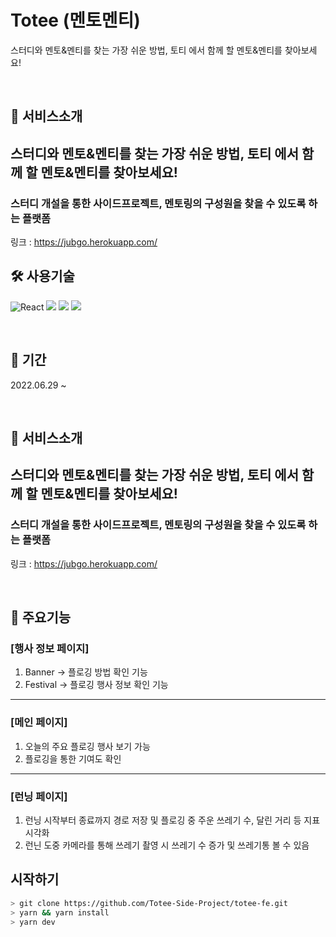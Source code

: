 # Totee (멘토멘티)

스터디와 멘토&멘티를 찾는 가장 쉬운 방법, 토티 에서 함께 할 멘토&멘티를 찾아보세요!

</br>

##  💁 서비스소개

## 스터디와 멘토&멘티를 찾는 가장 쉬운 방법, 토티 에서 함께 할 멘토&멘티를 찾아보세요!
### 스터디 개설을 통한 사이드프로젝트, 멘토링의 구성원을 찾을 수 있도록 하는 플랫폼

링크 : https://jubgo.herokuapp.com/


## 🛠 사용기술

![React](https://img.shields.io/badge/react-%2320232a.svg?style=for-the-badge&logo=react&logoColor=%2361DAFB) 
<img src="https://img.shields.io/badge/redux-%23593d88.svg?style=for-the-badge&logo=redux&logoColor=white"> 
<img src="https://img.shields.io/badge/bootstrap-7952B3?style=for-the-badge&logo=bootstrap&logoColor=white"/>
<img src="https://img.shields.io/badge/ReactRouter-CA4245?style=for-the-badge&logo=ReactRouter&logoColor=white"/>

</br>

## 📅 기간

2022.06.29 ~ 


</br>

##  💁 서비스소개

## 스터디와 멘토&멘티를 찾는 가장 쉬운 방법, 토티 에서 함께 할 멘토&멘티를 찾아보세요!
### 스터디 개설을 통한 사이드프로젝트, 멘토링의 구성원을 찾을 수 있도록 하는 플랫폼

링크 : https://jubgo.herokuapp.com/

</br>

##  🚀 주요기능

### [행사 정보 페이지]
1. Banner -> 플로깅 방법 확인 기능 
2. Festival -> 플로깅 행사 정보 확인 기능
---

### [메인 페이지]
1. 오늘의 주요 플로깅 행사 보기 가능
2. 플로깅을 통한 기여도 확인

---
### [런닝 페이지]
1. 런닝 시작부터 종료까지 경로 저장 및 플로깅 중 주운 쓰레기 수, 달린 거리 등 지표 시각화
2. 런닌 도중 카메라를 통해 쓰레기 촬영 시 쓰레기 수 증가 및 쓰레기통 볼 수 있음


## 시작하기

```bash
> git clone https://github.com/Totee-Side-Project/totee-fe.git
> yarn && yarn install
> yarn dev
```
